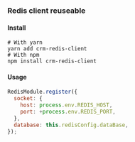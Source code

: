 ### Redis client reuseable

#### Install

```base
# With yarn
yarn add crm-redis-client
# With npm
npm install crm-redis-client
```

#### Usage

```js
RedisModule.register({
  socket: {
    host: process.env.REDIS_HOST,
    port: +process.env.REDIS_PORT,
  },
  database: this.redisConfig.dataBase,
});
```
